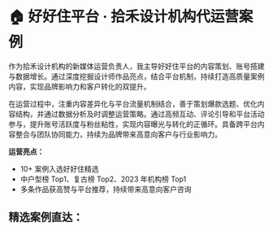 # 🏠 好好住平台 · 拾禾设计机构代运营案例

作为拾禾设计机构的新媒体运营负责人，我主导好好住平台的内容策划、账号搭建与数据增长。通过深度挖掘设计师作品亮点，结合平台机制，持续打造高质量案例内容，实现品牌影响力和客户转化的双提升。

在运营过程中，注重内容差异化与平台流量机制结合，善于策划爆款选题、优化内容结构，并通过数据分析及时调整运营策略。通过高频互动、评论引导和平台活动参与，提升账号活跃度与粉丝粘性，实现内容曝光与转化的正循环。具备跨平台内容整合与团队协同能力，持续为品牌带来高意向客户与行业影响力。


**运营亮点：**
- 10+ 案例入选好好住精选
- 中户型榜 Top1、复古榜 Top2、2023 年机构榜 Top1
- 多条作品获高赞与平台推荐，持续带来高意向客户咨询

## **精选案例直达：**

<script setup>
import GridCard from '../.vitepress/components/GridCard.vue'
const items = [
  {
    title: '炸裂改造！！珠江新城75m²学区房一居变四居，究竟是什么鬼斧',
    link: 'https://docs.qq.com/doc/p/6fc2c13bc7318432607c35795a733e99da15af95',
    image: '/img/HHZ/1.jpeg',
    desc: '一居变四居，极致空间改造案例。'
  },
  {
    title: '158m²现代轻奢风，细腻调整让空间更加温馨舒适',
    link: 'https://docs.qq.com/doc/p/c630fd2bbf1e3cd3b3ad75e894d2883e2bde27ce',
    image: '/img/HHZ/2.jpeg',
    desc: '现代轻奢，空间温馨舒适。'
  },
  {
    title: '精心打造102m²暗黑系主卧，让家拥有呼吸感',
    link: 'https://docs.qq.com/doc/p/35e89cce5ffa42227beb51b7141764370412702a',
    image: '/img/HHZ/3.jpeg',
    desc: '暗黑系主卧，极致呼吸感。'
  },
  {
    title: '74m²广州龙口西学区房改造，给孩子舒适自由的空间',
    link: 'https://docs.qq.com/doc/p/1f070c645af46a9c0a0e446f89b5a130718dd52c',
    image: '/img/HHZ/4.jpeg',
    desc: '学区房改造，儿童舒适空间。'
  },
  {
    title: '巧用厨房半开方式，轻松扩容15%！热爱旅行小夫妻的100m²太温馨',
    link: 'https://docs.qq.com/doc/p/b1e095b1e717f9b2d4a187a2512763867babeca9',
    image: '/img/HHZ/5.jpeg',
    desc: '厨房半开，空间扩容，温馨之家。'
  },
  {
    title: '花45万打造150m²婚房，在书香漫溢的家中感受静谧',
    link: 'https://docs.qq.com/doc/p/df7f2f82ad6e19fdf85ff0eb211b9c150168b3af',
    image: '/img/HHZ/6.jpeg',
    desc: '婚房设计，书香静谧。'
  },
  {
    title: '110平复古混搭风，餐厨一体，全屋收纳55平方',
    link: 'https://docs.qq.com/doc/p/1830e09f68ec2bb04a04245ba21c14101dfe4652',
    image: '/img/HHZ/7.jpeg',
    desc: '复古混搭，收纳极致。'
  }
]
</script>

<GridCard :items="items" />
